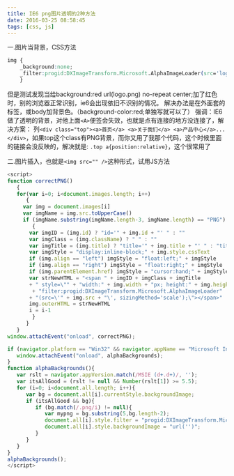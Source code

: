 ```yaml
---
title: IE6 png图片透明的2种方法
date: 2016-03-25 08:58:45
tags: [css, js]
---
```


一.图片当背景，CSS方法

``` css
img {
    _background:none;  
    _filter:progid:DXImageTransform.Microsoft.AlphaImageLoader(src='logo.png',sizingMethod='crop');
    }
```

但是测试发现当给background:red url(logo.png) no-repeat center;加了红色时，别的浏览器正常识别，ie6会出现依旧不识别的情况。
解决办法是在外面套的标签，或body加背景色。（background-color:red;单独写就可以了）
强调：IE6做了透明的背景，对他上面`<A>`便签会失效，也就是点有连接的地方没连接了，解决方案：
列`<div class="top"><a>首页</a> <a>关于我们</a> <a>产品中心</a>...</div>`，如果top这个class有PNG背景，而你又用了我那个代码，这个时候里面的链接会没反映的，解决就是:
`.top a{position:relative}`，这个很常用了

<!--more-->

二.图片插入，也就是`<img src="" />`这种形式，试用JS方法

``` js
<script>
function correctPNG()
   {
   for(var i=0; i<document.images.length; i++)
      {
     var img = document.images[i]
     var imgName = img.src.toUpperCase()
     if (imgName.substring(imgName.length-3, imgName.length) == "PNG")
        {
       var imgID = (img.id) ? "id='" + img.id + "' " : ""
       var imgClass = (img.className) ? " " : ""
       var imgTitle = (img.title) ? "title='" + img.title + "' " : "title='" + img.alt + "' "
       var imgStyle = "display:inline-block;" + img.style.cssText
       if (img.align == "left") imgStyle = "float:left;" + imgStyle
       if (img.align == "right") imgStyle = "float:right;" + imgStyle
       if (img.parentElement.href) imgStyle = "cursor:hand;" + imgStyle      
       var strNewHTML = "<span " + imgID + imgClass + imgTitle
       + " style=\"" + "width:" + img.width + "px; height:" + img.height + "px;" + imgStyle + ";"
        + "filter:progid:DXImageTransform.Microsoft.AlphaImageLoader"
       + "(src=\'" + img.src + "\', sizingMethod='scale');\"></span>"
       img.outerHTML = strNewHTML
       i = i-1
        }
      }
   }
window.attachEvent("onload", correctPNG);

if (navigator.platform == "Win32" && navigator.appName == "Microsoft Internet Explorer" && window.attachEvent) {
   window.attachEvent("onload", alphaBackgrounds);
}
function alphaBackgrounds(){
   var rslt = navigator.appVersion.match(/MSIE (d+.d+)/, '');
   var itsAllGood = (rslt != null && Number(rslt[1]) >= 5.5);
   for (i=0; i<document.all.length; i++){
      var bg = document.all[i].currentStyle.backgroundImage;
      if (itsAllGood && bg){
         if (bg.match(/.png/i) != null){
            var mypng = bg.substring(5,bg.length-2);
            document.all[i].style.filter = "progid:DXImageTransform.Microsoft.AlphaImageLoader(src='"+mypng+"', sizingMethod='scale')";
            document.all[i].style.backgroundImage = "url('')";
         }                                                
      }
   }
}
alphaBackgrounds();
</script>
```
